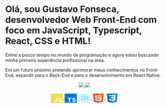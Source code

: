 # Olá, sou Gustavo Fonseca, desenvolvedor Web Front-End com foco em JavaScript, Typescript, React, CSS e HTML!

Entrei a pouco tempo no mundo da programação e agora estou buscando minha primeira experiência profissional na área.

Em um futuro próximo pretendo aprimorar meus conhecimentos no Front-End, expandir para o Back-End e para o desenvolvimento em React Native.

<div align="center">
  <a href="https://github.com/gusfonseca21">
  <img height="180em" src="https://github-readme-stats.vercel.app/api?username=gusfonseca21&show_icons=true&theme=dark&include_all_commits=true&count_private=true"/>
  <img height="180em" src="https://github-readme-stats.vercel.app/api/top-langs/?username=gusfonseca21&layout=compact&langs_count=7&theme=dark"/>
    
    
 <div style="display: inline_block"><br>
  <img align="center" alt="JS" height="30" width="40" src="https://raw.githubusercontent.com/devicons/devicon/master/icons/javascript/javascript-plain.svg">
  <img align="center" alt="TS" height="30" width="40" src="https://raw.githubusercontent.com/devicons/devicon/master/icons/typescript/typescript-plain.svg">
  <img align="center" alt="React" height="30" width="40" src="https://raw.githubusercontent.com/devicons/devicon/master/icons/react/react-original.svg">
  <img align="center" alt="HTML" height="30" width="40" src="https://raw.githubusercontent.com/devicons/devicon/master/icons/html5/html5-original.svg">
  <img align="center" alt="CSS" height="30" width="40" src="https://raw.githubusercontent.com/devicons/devicon/master/icons/css3/css3-original.svg">
</div>
</div>


